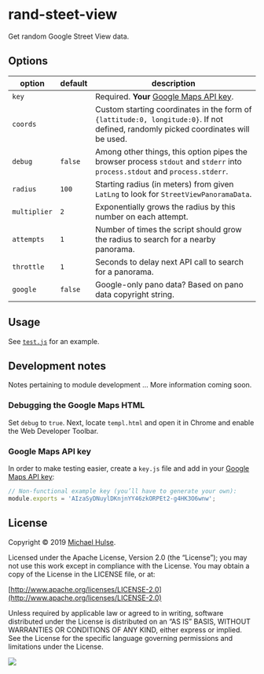 # rand-steet-view

Get random Google Street View data.

## Options

option | default | description
--- | --- | ---
`key` | | Required. **Your** [Google Maps API key](https://developers.google.com/maps/documentation/javascript/get-api-key).
`coords` | | Custom starting coordinates in the form of `{lattitude:0, longitude:0}`. If not defined, randomly picked coordinates will be used.
`debug` | `false` | Among other things, this option pipes the browser process `stdout` and `stderr` into `process.stdout` and `process.stderr`.
`radius` | `100` | Starting radius (in meters) from given `LatLng` to look for `StreetViewPanoramaData`.
`multiplier` | `2` | Exponentially grows the radius by this number on each attempt.
`attempts` | `1` | Number of times the script should grow the radius to search for a nearby panorama.
`throttle` | `1` | Seconds to delay next API call to search for a panorama.
`google` | `false` | Google-only pano data? Based on pano data copyright string.

## Usage

See [`test.js`](test.js) for an example.

## Development notes

Notes pertaining to module development … More information coming soon.

### Debugging the Google Maps HTML

Set `debug` to `true`. Next, locate `templ.html` and open it in Chrome and enable the Web Developer Toolbar.

### Google Maps API key

In order to make testing easier, create a `key.js` file and add in your [Google Maps API key](https://developers.google.com/maps/documentation/javascript/get-api-key):

```js
// Non-functional example key (you’ll have to generate your own):
module.exports = 'AIzaSyDNuylDKnjnYY46zkORPEt2-g4HK3O6wnw';
```

## License

Copyright © 2019 [Michael Hulse](http://mky.io).

Licensed under the Apache License, Version 2.0 (the “License”); you may not use this work except in compliance with the License. You may obtain a copy of the License in the LICENSE file, or at:

[http://www.apache.org/licenses/LICENSE-2.0](http://www.apache.org/licenses/LICENSE-2.0)

Unless required by applicable law or agreed to in writing, software distributed under the License is distributed on an “AS IS” BASIS, WITHOUT WARRANTIES OR CONDITIONS OF ANY KIND, either express or implied. See the License for the specific language governing permissions and limitations under the License.

<img src="https://github.global.ssl.fastly.net/images/icons/emoji/octocat.png">

